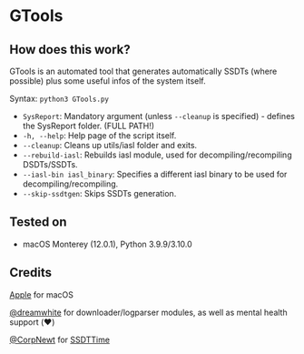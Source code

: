 # GTools

## How does this work?

GTools is an automated tool that generates automatically SSDTs (where possible) plus some useful infos of the system itself.

Syntax: `python3 GTools.py`

- `SysReport`: Mandatory argument (unless `--cleanup` is specified) - defines the SysReport folder. (FULL PATH!)
- `-h, --help`: Help page of the script itself.
- `--cleanup`: Cleans up utils/iasl folder and exits.
- `--rebuild-iasl`: Rebuilds iasl module, used for decompiling/recompiling DSDTs/SSDTs.
- `--iasl-bin iasl_binary`: Specifies a different iasl binary to be used for decompiling/recompiling.
- `--skip-ssdtgen`: Skips SSDTs generation.

## Tested on

- macOS Monterey (12.0.1), Python 3.9.9/3.10.0

## Credits

[Apple](https://apple.com) for macOS

[@dreamwhite](https://github.com/dreamwhite) for downloader/logparser modules, as well as mental health support (❤️)

[@CorpNewt](https://github.com/corpnewt/) for [SSDTTime](https://github.com/corpnewt/SSDTTime)

